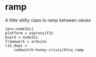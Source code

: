 # ramp

A little utility class to ramp between values

```
[env:node32s]
platform = espressif32
board = node32s
framework = arduino
lib_deps = 
	codewitch-honey-crisis/htcw_ramp
```